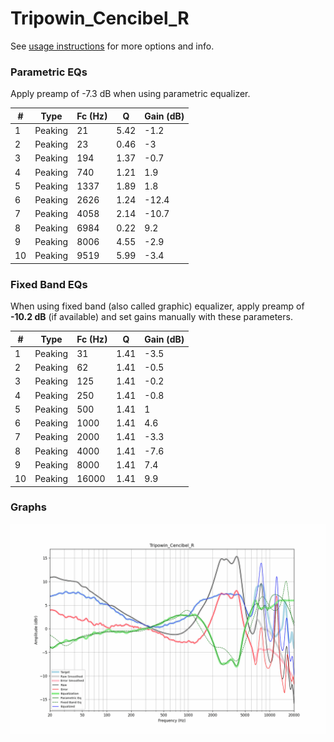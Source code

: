 # Tripowin_Cencibel_R
See [usage instructions](https://github.com/jaakkopasanen/AutoEq#usage) for more options and info.

### Parametric EQs
Apply preamp of -7.3 dB when using parametric equalizer.

|   # | Type    |   Fc (Hz) |    Q |   Gain (dB) |
|-----|---------|-----------|------|-------------|
|   1 | Peaking |        21 | 5.42 |        -1.2 |
|   2 | Peaking |        23 | 0.46 |        -3   |
|   3 | Peaking |       194 | 1.37 |        -0.7 |
|   4 | Peaking |       740 | 1.21 |         1.9 |
|   5 | Peaking |      1337 | 1.89 |         1.8 |
|   6 | Peaking |      2626 | 1.24 |       -12.4 |
|   7 | Peaking |      4058 | 2.14 |       -10.7 |
|   8 | Peaking |      6984 | 0.22 |         9.2 |
|   9 | Peaking |      8006 | 4.55 |        -2.9 |
|  10 | Peaking |      9519 | 5.99 |        -3.4 |

### Fixed Band EQs
When using fixed band (also called graphic) equalizer, apply preamp of **-10.2 dB** (if available) and set gains manually with these parameters.

|   # | Type    |   Fc (Hz) |    Q |   Gain (dB) |
|-----|---------|-----------|------|-------------|
|   1 | Peaking |        31 | 1.41 |        -3.5 |
|   2 | Peaking |        62 | 1.41 |        -0.5 |
|   3 | Peaking |       125 | 1.41 |        -0.2 |
|   4 | Peaking |       250 | 1.41 |        -0.8 |
|   5 | Peaking |       500 | 1.41 |         1   |
|   6 | Peaking |      1000 | 1.41 |         4.6 |
|   7 | Peaking |      2000 | 1.41 |        -3.3 |
|   8 | Peaking |      4000 | 1.41 |        -7.6 |
|   9 | Peaking |      8000 | 1.41 |         7.4 |
|  10 | Peaking |     16000 | 1.41 |         9.9 |

### Graphs
![](./Tripowin_Cencibel_R.png)
